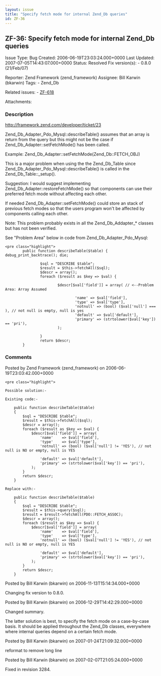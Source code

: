 ```yaml
---
layout: issue
title: "Specify fetch mode for internal Zend_Db queries"
id: ZF-36
---
```


ZF-36: Specify fetch mode for internal Zend\_Db queries
-------------------------------------------------------

 Issue Type: Bug Created: 2006-06-19T23:03:24.000+0000 Last Updated: 2007-07-05T14:43:07.000+0000 Status: Resolved Fix version(s): - 0.8.0 (21/Feb/07)
 
 Reporter:  Zend Framework (zend\_framework)  Assignee:  Bill Karwin (bkarwin)  Tags: - Zend\_Db
 
 Related issues: - [ZF-618](/issues/browse/ZF-618)
 
 Attachments: 
### Description

<http://framework.zend.com/developer/ticket/23>

Zend\_Db\_Adapter\_Pdo\_Mysql::describeTable() assumes that an array is return from the query but this might not be the case if Zend\_Db\_Adapter::setFetchMode() has been called.

Example: Zend\_Db\_Adapter::setFetchMode(Zend\_Db::FETCH\_OBJ)

This is a major problem when using the the Zend\_Db\_Table since Zend\_Db\_Adapter\_Pdo\_Mysql::describeTable() is called in the Zend\_Db\_Table::\_setup().

Suggestion: I would suggest implementing Zend\_Db\_Adapter::restoreFetchMode() so that components can use their preferred fetch mode without affecting each other.

If needed Zend\_Db\_Adapter::setFetchMode() could store an stack of previous fetch modes so that the users program won't be affected by components calling each other.

Note: This problem probably exists in all the Zend\_Db\_Addapter\_\* classes but has not been verified.

See "Problem Area" below in code from Zend\_Db\_Adapter\_Pdo\_Mysql:

 
    <pre class="highlight">
            public function describeTable($table) { debug_print_backtrace(); die;
    
                    $sql = "DESCRIBE $table"; 
                    $result = $this->fetchAll($sql); 
                    $descr = array(); 
                    foreach ($result as $key => $val) {
    
                            $descr[$val['field']] = array( // <--Problem Area: Array Assumed
    
                                    'name' => $val['field'], 
                                    'type' => $val['type'],
                                    'notnull' => (bool) ($val['null'] === ), // not null is empty, null is yes 
                                    'default' => $val['default'],
                                    'primary' => (strtolower($val['key']) == 'pri'),
                            );
    
                    } 
                    return $descr;
            }


 

 

### Comments

Posted by Zend Framework (zend\_framework) on 2006-06-19T23:03:42.000+0000

 
    <pre class="highlight">
    
    Possible solution:-
    
    Existing code:-
    
        public function describeTable($table)
        {
            $sql = "DESCRIBE $table";
            $result = $this->fetchAll($sql);
            $descr = array();
            foreach ($result as $key => $val) {
                $descr[$val['field']] = array(
                    'name'    => $val['field'],
                    'type'    => $val['type'],
                    'notnull' => (bool) ($val['null'] != 'YES'), // not null is NO or empty, null is YES
    
                    'default' => $val['default'],
                    'primary' => (strtolower($val['key']) == 'pri'),
                );
            }
            return $descr;
        }
    
    Replace with:-
    
        public function describeTable($table)
        {
            $sql = "DESCRIBE $table";
            $result = $this->query($sql);
            $result = $result->fetchAll(PDO::FETCH_ASSOC);
            $descr = array();
            foreach ($result as $key => $val) {
                $descr[$val['field']] = array(
                    'name'    => $val['field'],
                    'type'    => $val['type'],
                    'notnull' => (bool) ($val['null'] != 'YES'), // not null is NO or empty, null is YES
    
                    'default' => $val['default'],
                    'primary' => (strtolower($val['key']) == 'pri'),
                );
            }
            return $descr;
        }
    


 

 

Posted by Bill Karwin (bkarwin) on 2006-11-13T15:14:34.000+0000

Changing fix version to 0.8.0.

 

 

Posted by Bill Karwin (bkarwin) on 2006-12-29T14:42:29.000+0000

Changed summary.

The latter solution is best, to specify the fetch mode on a case-by-case basis. It should be applied throughout the Zend\_Db classes, everywhere where internal queries depend on a certain fetch mode.

 

 

Posted by Bill Karwin (bkarwin) on 2007-01-24T21:09:32.000+0000

reformat to remove long line

 

 

Posted by Bill Karwin (bkarwin) on 2007-02-07T21:05:24.000+0000

Fixed in revision 3284.

 

 